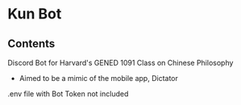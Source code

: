 # Kun Bot
## Contents
Discord Bot for Harvard's GENED 1091 Class on Chinese Philosophy
* Aimed to be a mimic of the mobile app, Dictator

  
.env file with Bot Token not included
